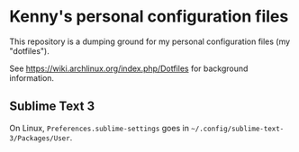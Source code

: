 # Kenny's personal configuration files

This repository is a dumping ground for my personal configuration files (my "dotfiles"). 

See https://wiki.archlinux.org/index.php/Dotfiles for background information.

## Sublime Text 3

On Linux, `Preferences.sublime-settings` goes in `~/.config/sublime-text-3/Packages/User`.
